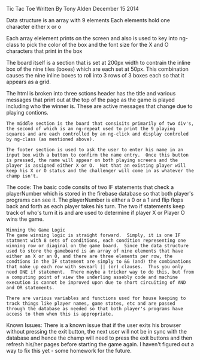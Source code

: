 Tic Tac Toe
Written By Tony Alden
December 15 2014

Data structure is an array with 9 elements
Each elements hold one character either x or o

Each array elelement prints on the screen and also is used to key into ng-class to pick the color of the box and the font size for the X and O characters that print in the box

The board itself is a section that is set at 200px width to contrain the inline box of the nine tiles (boxes) which are each set at 50px.  This combination causes the nine inline boxes to roll into 3 rows of 3 boxes each so that it appears
as a grid.

The html is broken into three sctions
	header has the title and various messages that print out at the top of the page as the game is played including who the winner is.  These are active messages that change due to playing contions.

	The middle section is the board that consisits primarily of two div's, the second of which is an ng-repeat used to print the 9 playing squares and are each controlled by an ng-click and display controled by ng-class (as mentioned above).

	The footer section is used to ask the user to enter his name in an input box with a button to confirm the name entry.  Once this button is pressed, the name will appear on both playing screens and the player is assigned either X or O.  Not that an existing player will keep his X or O status and the challenger will come in as whatever the champ isn't.

The code:
	The basic code consits of two IF statements that check a playerNumber which is stored in the firebase database so that both player's programs can see it.  The playerNumber is either a 0 or a 1 and flip flops back and forth as each player takes his turn.  The two if statements keep track of who's turn it is and are used to determine if
	player X or Player O wins the game.

	Winning the Game Logic
	The game winning logic is straight forward.  Simply, it is one IF statment with 8 sets of conditions, each condition representing one winning row or diaginal on the game board.  Since the data structure used to store the gameboard is an array of nine elements that have either an X or an O, and there are three elements per row, the condtions in the IF statement are simply to && (and) the combinations that make up each row with sevearl || (or) clauses.  Thus you only need ONE if statement.  There maybe a tricker way to do this, but from a computing point of view the underling assebly code and machine execution is cannot be improved upon due to short circuiting of AND and OR statements.

	There are various variables and functions used for house keeping to track things like player names, game states, etc and are passed through the database as needed so that both player's programs have access to them when this is appropriate.

Known Issues:
	There is a known issue that if the user exits his browser without pressing the exit button, the next user will not be in sync with the database and hence the champ will need to press the exit buttons and then refresh his/her pages before starting the game again.  I haven't figured out a way to fix this yet - some homework for the future.


